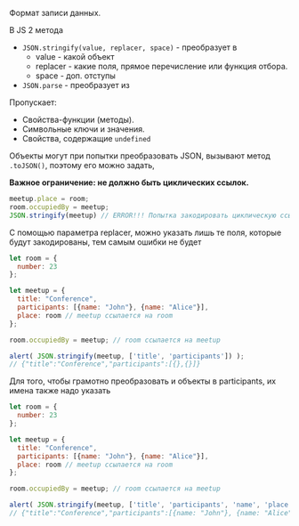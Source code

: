 Формат записи данных.


В JS 2 метода 

- `JSON.stringify(value, replacer, space)` - преобразует в
	- value - какой объект
	- replacer - какие поля, прямое перечисление или функция отбора.
	- space - доп. отступы
- `JSON.parse` - преобразует из 


Пропускает:

- Свойства-функции (методы).
- Символьные ключи и значения.
- Свойства, содержащие `undefined`


Объекты могут при попытки преобразовать JSON, вызывают метод `.toJSON()`, поэтому его можно задать, 

**Важное ограничение: не должно быть циклических ссылок.**


```js
meetup.place = room;      
room.occupiedBy = meetup;
JSON.stringify(meetup) // ERROR!!! Попытка закодировать циклическую ссылку
```

С помощью параметра replacer, можно указать лишь те поля, которые будут закодированы, тем самым ошибки не будет


```js
let room = {
  number: 23
};

let meetup = {
  title: "Conference",
  participants: [{name: "John"}, {name: "Alice"}],
  place: room // meetup ссылается на room
};

room.occupiedBy = meetup; // room ссылается на meetup

alert( JSON.stringify(meetup, ['title', 'participants']) );
// {"title":"Conference","participants":[{},{}]}
```

Для того, чтобы грамотно преобразовать и объекты в participants, их имена также надо указать

```js
let room = {
  number: 23
};

let meetup = {
  title: "Conference",
  participants: [{name: "John"}, {name: "Alice"}],
  place: room // meetup ссылается на room
};

room.occupiedBy = meetup; // room ссылается на meetup

alert( JSON.stringify(meetup, ['title', 'participants', 'name', 'place', 'number']) );
// {"title":"Conference","participants":[{name: "John"}, {name: "Alice"}],"place":{"number":23}}
```